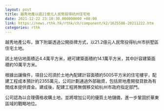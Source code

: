 ```yaml
---
layout: post
title: 越秀地產以逾21億元人民幣投得杭州住宅地
date: 2021-12-22 23:10:30.000000000 +08:00
link: https://news.rthk.hk/rthk/ch/component/k2/1625586-20211222.htm
categories: rthk
---
```


越秀地產公布，旗下附屬透過公開掛牌方式，以21.2億元人民幣投得杭州市拱墅區住宅土地。

該土地佔地面積近4.4萬平方米，總可建築面積約14.1萬平方米，其中計容建築面積約10萬平方米。

根據出讓條件，項目公司須於土地內配建計容面積約5005平方米的住宅樓宇，配建工程成本預計約2355萬元，公司計劃通過外部融資，包括房地產開發貸款為有關成本提供資金。建成後，配建工程將無償移交給杭州市政府指定部門。

公司認為以合理價格收購土地，並將增加公司的優質土地儲備，進一步鞏固於華東區域的戰略地位。
